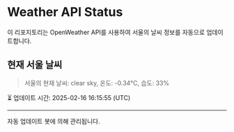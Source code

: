 
# Weather API Status

이 리포지토리는 OpenWeather API를 사용하여 서울의 날씨 정보를 자동으로 업데이트합니다.

## 현재 서울 날씨
> 서울의 현재 날씨: clear sky, 온도: -0.34°C, 습도: 33%

⏳ 업데이트 시간: 2025-02-16 16:15:55 (UTC)

---
자동 업데이트 봇에 의해 관리됩니다.
